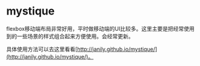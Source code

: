 # mystique
flexbox移动端布局非常好用，平时做移动端的UI比较多。这里主要是把经常使用到的一些场景的样式组合起来方便使用。会经常更新。

具体使用方法可以去这里看看[http://janily.github.io/mystique/](http://janily.github.io/mystique/)。


